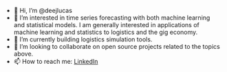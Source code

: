 - 👋 Hi, I’m @deejlucas
- 👀 I’m interested in time series forecasting with both machine learning and statistical models. I am generally interested in applications of machine learning and statistics to logistics and the gig economy.
- 🌱 I’m currently building logistics simulation tools.
- 💞️ I’m looking to collaborate on open source projects related to the topics above.
- 📫 How to reach me: [LinkedIn](https://www.linkedin.com/in/dan-lucas-317b9836/)

<!---
deejlucas/deejlucas is a ✨ special ✨ repository because its `README.md` (this file) appears on your GitHub profile.
You can click the Preview link to take a look at your changes.
--->

